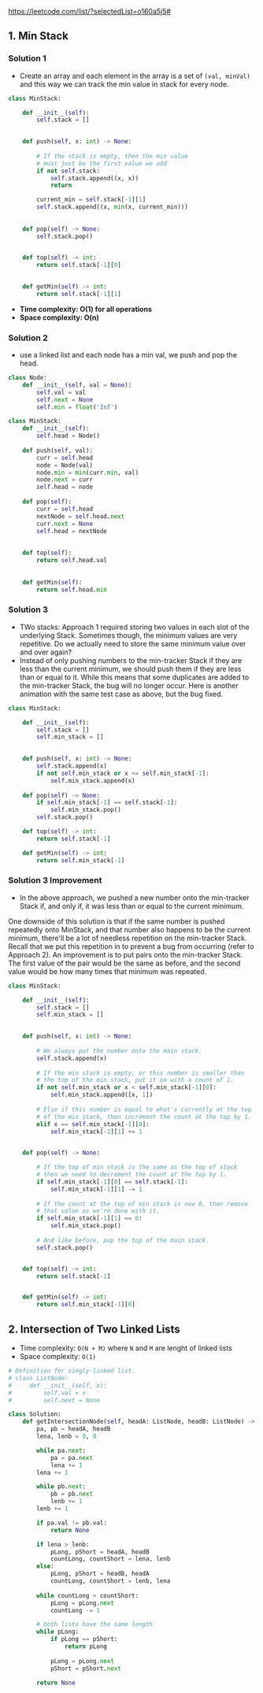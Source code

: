 https://leetcode.com/list/?selectedList=o160a5j5#

## 1. Min Stack
### Solution 1
- Create an array and each element in the array is a set of `(val, minVal)` and this way we can track the min value in stack for every node.
```py
class MinStack:

    def __init__(self):
        self.stack = []
        

    def push(self, x: int) -> None:
        
        # If the stack is empty, then the min value
        # must just be the first value we add
        if not self.stack:
            self.stack.append((x, x))
            return

        current_min = self.stack[-1][1]
        self.stack.append((x, min(x, current_min)))
        
        
    def pop(self) -> None:
        self.stack.pop()
        

    def top(self) -> int:
        return self.stack[-1][0]
        

    def getMin(self) -> int:
        return self.stack[-1][1]
```
- **Time complexity: O(1) for all operations**
- **Space complexity: O(n)**


### Solution 2
- use a linked list and each node has a min val, we push and pop the head.
```py
class Node:
    def __init__(self, val = None):
        self.val = val
        self.next = None
        self.min = float('Inf')

class MinStack:
    def __init__(self):
        self.head = Node()
        
    def push(self, val):
        curr = self.head
        node = Node(val)
        node.min = min(curr.min, val)
        node.next = curr
        self.head = node
        
    def pop(self):
        curr = self.head
        nextNode = self.head.next
        curr.next = None
        self.head = nextNode
        
        
    def top(self):
        return self.head.val
        
        
    def getMin(self):
        return self.head.min
```

### Solution 3
- TWo stacks: Approach 1 required storing two values in each slot of the underlying Stack. Sometimes though, the minimum values are very repetitive. Do we actually need to store the same minimum value over and over again?
- Instead of only pushing numbers to the min-tracker Stack if they are less than the current minimum, we should push them if they are less than or equal to it. While this means that some duplicates are added to the min-tracker Stack, the bug will no longer occur. Here is another animation with the same test case as above, but the bug fixed.
```py
class MinStack:

    def __init__(self):
        self.stack = []
        self.min_stack = []        
        

    def push(self, x: int) -> None:
        self.stack.append(x)
        if not self.min_stack or x <= self.min_stack[-1]:
            self.min_stack.append(x)
    
    def pop(self) -> None:
        if self.min_stack[-1] == self.stack[-1]:
            self.min_stack.pop()
        self.stack.pop()

    def top(self) -> int:
        return self.stack[-1]

    def getMin(self) -> int:
        return self.min_stack[-1]
```

### Solution 3 Improvement
- In the above approach, we pushed a new number onto the min-tracker Stack if, and only if, it was less than or equal to the current minimum.

One downside of this solution is that if the same number is pushed repeatedly onto MinStack, and that number also happens to be the current minimum, there'll be a lot of needless repetition on the min-tracker Stack. Recall that we put this repetition in to prevent a bug from occurring (refer to Approach 2).
An improvement is to put pairs onto the min-tracker Stack. The first value of the pair would be the same as before, and the second value would be how many times that minimum was repeated.

```py
class MinStack:

    def __init__(self):
        self.stack = []
        self.min_stack = []        
        

    def push(self, x: int) -> None:
        
        # We always put the number onto the main stack.
        self.stack.append(x)
        
        # If the min stack is empty, or this number is smaller than
        # the top of the min stack, put it on with a count of 1.
        if not self.min_stack or x < self.min_stack[-1][0]:
            self.min_stack.append([x, 1])
            
        # Else if this number is equal to what's currently at the top
        # of the min stack, then increment the count at the top by 1.
        elif x == self.min_stack[-1][0]:
            self.min_stack[-1][1] += 1

    
    def pop(self) -> None:

        # If the top of min stack is the same as the top of stack
        # then we need to decrement the count at the top by 1.
        if self.min_stack[-1][0] == self.stack[-1]:
            self.min_stack[-1][1] -= 1
            
        # If the count at the top of min stack is now 0, then remove
        # that value as we're done with it.
        if self.min_stack[-1][1] == 0:
            self.min_stack.pop()
            
        # And like before, pop the top of the main stack.
        self.stack.pop()


    def top(self) -> int:
        return self.stack[-1]


    def getMin(self) -> int:
        return self.min_stack[-1][0]   
```

## 2. Intersection of Two Linked Lists
- Time complexity: `O(N + M)` where `N` and `M` are lenght of linked lists
- Space complexity: `O(1)`

```py
# Definition for singly-linked list.
# class ListNode:
#     def __init__(self, x):
#         self.val = x
#         self.next = None

class Solution:
    def getIntersectionNode(self, headA: ListNode, headB: ListNode) -> Optional[ListNode]:
        pa, pb = headA, headB
        lena, lenb = 0, 0

        while pa.next:
            pa = pa.next
            lena += 1
        lena += 1

        while pb.next:
            pb = pb.next
            lenb += 1
        lenb += 1

        if pa.val != pb.val:
            return None

        if lena > lenb:
            pLong, pShort = headA, headB
            countLong, countShort = lena, lenb
        else:
            pLong, pShort = headB, headA
            countLong, countShort = lenb, lena
        
        while countLong > countShort:
            pLong = pLong.next
            countLong -= 1

        # both lists have the same length
        while pLong:
            if pLong == pShort:
                return pLong
            
            pLong = pLong.next
            pShort = pShort.next

        return None
```

